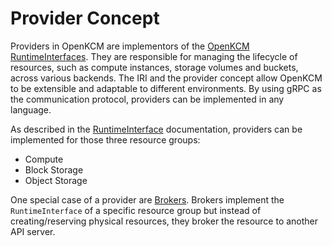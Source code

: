 # Provider Concept

Providers in OpenKCM are implementors of the [OpenKCM RuntimeInterfaces](/iaas/architecture/runtime-interface).
They are responsible for managing the lifecycle of resources, such as compute instances, storage volumes and buckets,
across various backends. The IRI and the provider concept allow OpenKCM to be extensible and adaptable to different
environments. By using gRPC as the communication protocol, providers can be implemented in any language.

As described in the [RuntimeInterface](/iaas/architecture/runtime-interface) documentation, providers can be implemented 
for those three resource groups:

- Compute
- Block Storage
- Object Storage

One special case of a provider are [Brokers](/iaas/architecture/providers/brokers). Brokers implement the `RuntimeInterface`
of a specific resource group but instead of creating/reserving physical resources, they broker the resource to another
API server. 
